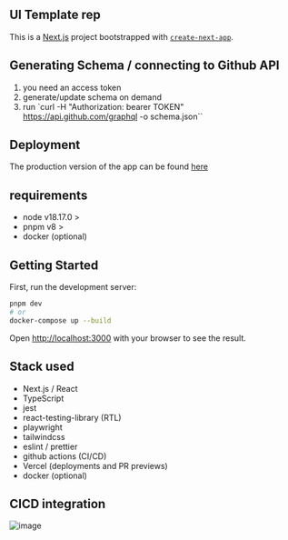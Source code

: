 ## UI Template rep

This is a [Next.js](https://nextjs.org/) project bootstrapped with [`create-next-app`](https://github.com/vercel/next.js/tree/canary/packages/create-next-app).

## Generating Schema / connecting to Github API

1. you need an access token
2. generate/update schema on demand
3. run `curl -H "Authorization: bearer TOKEN" https://api.github.com/graphql -o schema.json``

## Deployment

The production version of the app can be found [here](https://stargazer-count.vercel.app/)

## requirements

- node v18.17.0 >
- pnpm v8 >
- docker (optional)

## Getting Started

First, run the development server:

```bash
pnpm dev
# or
docker-compose up --build
```

Open [http://localhost:3000](http://localhost:3000) with your browser to see the result.

## Stack used

- Next.js / React
- TypeScript
- jest
- react-testing-library (RTL)
- playwright
- tailwindcss
- eslint / prettier
- github actions (CI/CD)
- Vercel (deployments and PR previews)
- docker (optional)

## CICD integration

![image](https://user-images.githubusercontent.com/13686332/94494964-dbefa480-01c6-11eb-9ab3-11ecd6015d25.png)
